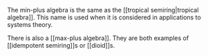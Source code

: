 The min-plus algebra is the same as the [[tropical semiring|tropical algebra]]. This name is used when it is considered in applications to systems theory.

There is also a [[max-plus algebra]].  They are both examples of [[idempotent semiring]]s or [[dioid]]s.